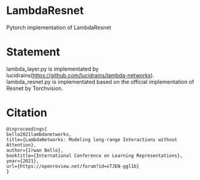 # LambdaResnet
Pytorch implementation of LambdaResnet

# Statement
lambda_layer.py is implementated by lucidrains(https://github.com/lucidrains/lambda-networks).
lambda_resnet.py is implementated based on the official implementation of Resnet by Torchvision.

# Citation
```
@inproceedings{
bello2021lambdanetworks,
title={LambdaNetworks: Modeling long-range Interactions without Attention},
author={Irwan Bello},
booktitle={International Conference on Learning Representations},
year={2021},
url={https://openreview.net/forum?id=xTJEN-ggl1b}
}
```
